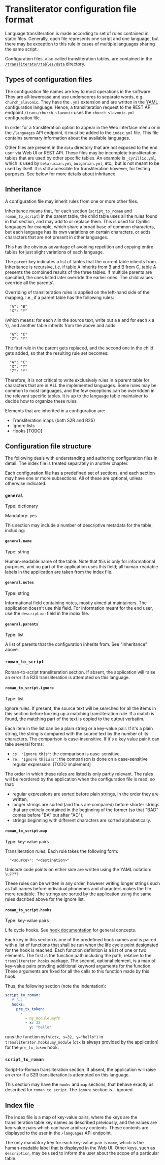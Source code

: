 # Transliterator configuration file format

Language transliteration is made according to set of rules contained in static
files. Generally, each file represents one script and one language, but there
may be exception to this rule in cases of multiple languages sharing the same
script.

Configuration files, also called transliteration tables, are contained in the
[`/transliterator/tables/data`](../transliterator/tables/data) directory.

## Types of configuration files

The configuration file names are key to most operations in the software. They
are all-lowercase and use underscores to separate words, e.g.
`church_slavonic`. They have the `.yml` extension and are written in the
[YAML](https://yaml.org/) configuration language. Hence, a transliteration
request to the REST API endpoint `/trans/church_slavonic` uses the
`church_slavonic.yml` configuration file.

In order for a transliteration option to appear in the Web interface menu or
in the `/languages` API endpoint, it must be added to the `index.yml` file.
This file contains summary information about the available languages.

Other files are present in the `data` directory that are not exposed to the end
user via Web UI or REST API. These files may be incomplete transliteration
tables that are used by other specific tables. An example is `_cyrillic.yml`,
which is used by `belarusian.yml`, `bulgarian.yml`, etc., but is not meant to
be used by itself. It is still accessible for transliteration however, for
testing purposes. See below for more details about inhritance.

## Inheritance

A configuration file may inherit rules from one or more other files.

Inheritance means that, for each section (`script_to_roman` and
`roman_to_script`) in the parent table, the child table uses all the rules
found in that section, and may add to or replace them.  This is used for
Cyrillic languages for example, which share a broad base of common characters,
but each language has its own variations on certain characters, or adds
characters that are not present in other languages.

This has the obvious advantage of avoiding repetition and copying entire tables
for just slight variations of each language.
 
 The `parent` key indicates a list of tables that the current table inherits
 from.  Inheritance is recursive, i.e. if table A inherits from B and B from C,
 table A presents the combined results of the three tables. If multiple parents
 are specified, the ones listed later override the earlier ones. The child
 values override all the parents'.

Overriding of transliteration rules is applied on the left-hand side of
the mapping. I.e., if a parent table has the following rules: 

```
  "A": "B"
  "X": "Y"
```

(which means: for each `A` in the source text, write out a `B` and for each `X`
a `Y`), and another table inherits from the above and adds: 

```
  "A": "C"
  "Z": "Y"
```

The first rule in the parent gets replaced, and the second one in the child
gets added, so that the resulting rule set becomes:

```
  "A": "C"
  "X": "Y"
  "Z": "Y"
```

Therefore, it is not critical to write exclusively rules in a parent table for
characters that are in ALL the implemented languages. Some rules may be common
to most languages, and the few exceptions can be overridden in the relevant
specific tables. It is up to the language table maintainer to decide how to
organize these rules.

Elements that are inherited in a configuration are:

- Transliteration maps (both S2R and R2S)
- Ignore lists
- Hooks [TODO]


## Configuration file structure

The following deals with understanding and authoring configuration files in
detail. The index file is treated separately in another chapter.

Each configuration file has a predefined set of sections, and each section may
have one or more subsections. All of these are optional, unless otherwise
indicated.

### `general`

Type: dictionary

Mandatory: yes

This section may include a number of descriptive metadata for the
table, including:

#### `general.name`

Type: string

Human-readable name of the table. Note that this is only for informational
purposes, and no part of the application uses this field; all human-readable
labels in the application are taken from the index file.

#### `general.notes`

Type: string

Informational field containing notes, mostly aimed at maintainers. The
application doesn't use this field. For information meant for the end  user,
use the `description` field in the index file.

#### `general.parents`

Type: list

A list of parents that the configuration inherits from. See "Inheritance"
above.

### `roman_to_script`

Roman-to-script transliteration section. If absent, the application will raise
an error if a R2S transliteration is attempted on this language.

#### `roman_to_script.ignore`

Type: list

Ignore rules. If present, the source text will be searched for all the items
in this section before looking up a matching transliteration rule. If a match
is found, the matching part of the text is copied to the output verbatim.

Each item in the list can be a plain string or a key-value pair. If it's a plain
string, the string is compared with the source text by the number of its
characters. The comparison is case-insensitive. If it's a key value pair it can
take several forms:

- `cs: "Ignore this"`: the comparison is case-sensitive.
- `re: "Ignore th[iu]s"`: the comparison is done on a case-sensitive regular
  expression. [TODO implement]

The order in which these rules are listed is only partly relevant. The rules
will be reordered by the application when the configuration file is read, so
that:

- regular expressions are sorted before plain strings, in the order they are
  written;
- longer strings are sorted (and thus are compared) before shorter strings that
  are entirely contained in the beginning of the former (so that "BAD" comes
  before "BA" but after "AD");
- strings beginning with different characters are sorted alphabetically.

#### `roman_to_script.map`

Type: key-value pairs

Transliteration rules. Each rule takes the following form:

```
  "<source>": "<destination>"
```

Unicode code points on either side are written using the YAML notation:
`\u????`

These rules can be written in any order, however writing longer
strings such as full names before individual phonemes and characters makes the
file more readable. The strings are sorted by the application using the same
rules dscribed above for the ignore list.


#### `roman_to_script.hooks`

Type: key-value pairs

Life cycle hooks. See [hook documentation](./hooks.md) for general concepts.

Each key in this section is one of the predefined hook names and is paired with
a list of functions that shall be run when the life cycle point designated for
the hook is reached. Each function definition is a list of one or two elements.
The first is the function path including the path, relative to the
`transliterator.hooks` package. The second, optional element, is a map of
key-value pairs provding additional keyword arguments for the function. These
arguments are fixed for all the calls to this function made by this hook.

Thus, the following section (note the indentation):

```yaml
script_to_roman:
   # […]
   hooks:
     pre_tx_token:
       -
         - my_module.myfn
         - x: 32
           y: "hello"
```

runs the function `myfn(ctx, x=32, y="hello")` in
`transliterator.hooks.my_module` (`ctx` is always provided by the application)
for the `pre_tx_token` hook.

### `script_to_roman`

Script-to-Roman transliteration section. If absent, the application will raise
an error if a S2R transliteration is attempted on this language.

This section may have the `hooks` and `map` sections, that behave exactly as
described for `roman_to_script`. The `ignore` section is… ignored.


##  Index file

The index file is a map of key-value pairs, where the keys are the
transliteration table key names as described previously, and the values are
key-value pairs which can have arbitrary contents. These contents are displayed
to the user in the `/languages` API endpoint.

The only mandatory key for each key-value pair is `name`, which is the
human-readable label that is displayed in the Web UI. Other keys, such as
`description`, may be used to inform the user about the scope of a particular
table.
